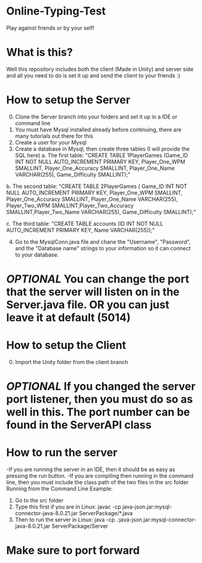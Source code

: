 # Online-Typing-Test
Play against friends or by your self!

# What is this?
Well this repository includes both the client (Made in Unity) and server side and all you need to do is set it up and send the client to your friends :)

# How to setup the Server
0. Clone the Server branch into your folders and set it up in a IDE or command line
1. You must have Mysql installed already before continuing, there are many tutorials out there for this
2. Create a user for your Mysql
3. Create a database in Mysql, then create three tables (I will provide the SQL here)
  a. The first table: "CREATE TABLE 1PlayerGames (Game_ID INT NOT NULL AUTO_INCREMENT PRIMARY KEY, Player_One_WPM SMALLINT, Player_One_Accuracy SMALLINT, Player_One_Name VARCHAR(255), Game_Difficulty SMALLINT);"
  
b. The second table: "CREATE TABLE 2PlayerGames ( Game_ID INT NOT NULL AUTO_INCREMENT PRIMARY KEY, Player_One_WPM SMALLINT, Player_One_Accuracy SMALLINT, Player_One_Name VARCHAR(255), Player_Two_WPM SMALLINT,Player_Two_Accuracy SMALLINT,Player_Two_Name VARCHAR(255), Game_Difficulty SMALLINT);"

c. The third table: "CREATE TABLE accounts (ID INT NOT NULL AUTO_INCREMENT PRIMARY KEY, Name VARCHAR(255));"

4. Go to the MysqlConn.java file and chane the "Username", "Password", and the "Database name" strings to your information so it can connect to your database.
# *OPTIONAL* You can change the port that the server will listen on in the Server.java file. OR you can just leave it at default (5014)

# How to setup the Client
0. Import the Unity folder from the client branch
# *OPTIONAL* If you changed the server port listener, then you must do so as well in this. The port number can be found in the ServerAPI class

# How to run the server
-If you are running the server in an IDE, then it should be as easy as pressing the run button.
-If you are compiling then running in the command line, then you must include the class path of the two files in the src folder
  Running from the Command Line Example: 
  1. Go to the src folder
  2. Type this first if you are in Linux: javac -cp java-json.jar:mysql-connector-java-8.0.21.jar ServerPackage/*.java
  3. Then to run the server in Linux: java -cp .:java-json.jar:mysql-connector-java-8.0.21.jar ServerPackage/Server

# Make sure to port forward
